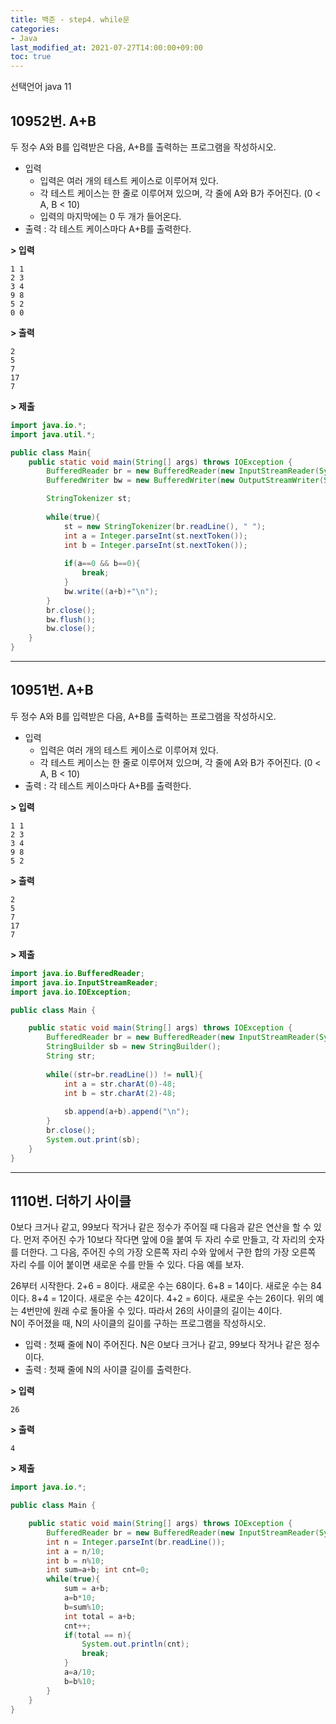 ```yaml
---
title: 백준 - step4. while문
categories:
- Java
last_modified_at: 2021-07-27T14:00:00+09:00
toc: true
---
```

선택언어 java 11

## 10952번. A+B
두 정수 A와 B를 입력받은 다음, A+B를 출력하는 프로그램을 작성하시오.
- 입력
  - 입력은 여러 개의 테스트 케이스로 이루어져 있다.
  - 각 테스트 케이스는 한 줄로 이루어져 있으며, 각 줄에 A와 B가 주어진다. (0 < A, B < 10)
  - 입력의 마지막에는 0 두 개가 들어온다.
- 출력 : 각 테스트 케이스마다 A+B를 출력한다.

**> 입력** 
```
1 1
2 3
3 4
9 8
5 2
0 0
```
**> 출력** 
```
2
5
7
17
7
```

**> 제출** 
```java
import java.io.*;
import java.util.*;

public class Main{
    public static void main(String[] args) throws IOException {
        BufferedReader br = new BufferedReader(new InputStreamReader(System.in));
        BufferedWriter bw = new BufferedWriter(new OutputStreamWriter(System.out));

        StringTokenizer st; 
 
        while(true){
            st = new StringTokenizer(br.readLine(), " ");
            int a = Integer.parseInt(st.nextToken());
            int b = Integer.parseInt(st.nextToken());
            
            if(a==0 && b==0){
                break;
            }
            bw.write((a+b)+"\n");
        }
        br.close();
        bw.flush();
        bw.close();
    }
}
```

--------------------------------------------------------------------------

## 10951번. A+B
두 정수 A와 B를 입력받은 다음, A+B를 출력하는 프로그램을 작성하시오.
- 입력
  - 입력은 여러 개의 테스트 케이스로 이루어져 있다.
  - 각 테스트 케이스는 한 줄로 이루어져 있으며, 각 줄에 A와 B가 주어진다. (0 < A, B < 10)
- 출력 : 각 테스트 케이스마다 A+B를 출력한다.

**> 입력** 
```
1 1
2 3
3 4
9 8
5 2
```
**> 출력** 
```
2
5
7
17
7
```

**> 제출** 
```java
import java.io.BufferedReader;
import java.io.InputStreamReader;
import java.io.IOException;

public class Main {

	public static void main(String[] args) throws IOException {
		BufferedReader br = new BufferedReader(new InputStreamReader(System.in));
        StringBuilder sb = new StringBuilder();
        String str;
        
        while((str=br.readLine()) != null){
            int a = str.charAt(0)-48;
            int b = str.charAt(2)-48;
            
            sb.append(a+b).append("\n");
        }
        br.close();
        System.out.print(sb);
	}
}

```

--------------------------------------------------------------------------

## 1110번. 더하기 사이클
0보다 크거나 같고, 99보다 작거나 같은 정수가 주어질 때 다음과 같은 연산을 할 수 있다. 
먼저 주어진 수가 10보다 작다면 앞에 0을 붙여 두 자리 수로 만들고, 각 자리의 숫자를 더한다. 
그 다음, 주어진 수의 가장 오른쪽 자리 수와 앞에서 구한 합의 가장 오른쪽 자리 수를 이어 붙이면 새로운 수를 만들 수 있다. 
다음 예를 보자. <br />

26부터 시작한다. 2+6 = 8이다. 새로운 수는 68이다. 6+8 = 14이다. 새로운 수는 84이다. 8+4 = 12이다. 새로운 수는 42이다. 4+2 = 6이다. 새로운 수는 26이다.
위의 예는 4번만에 원래 수로 돌아올 수 있다. 따라서 26의 사이클의 길이는 4이다.<br />
N이 주어졌을 때, N의 사이클의 길이를 구하는 프로그램을 작성하시오.<br />

- 입력 : 첫째 줄에 N이 주어진다. N은 0보다 크거나 같고, 99보다 작거나 같은 정수이다.
- 출력 : 첫째 줄에 N의 사이클 길이를 출력한다.


**> 입력** 
```
26
```
**> 출력** 
```
4
```

**> 제출** 
```java
import java.io.*;

public class Main {

	public static void main(String[] args) throws IOException {
		BufferedReader br = new BufferedReader(new InputStreamReader(System.in));
        int n = Integer.parseInt(br.readLine());
        int a = n/10;
        int b = n%10;
        int sum=a+b; int cnt=0;
        while(true){
        	sum = a+b; 
            a=b*10;
            b=sum%10;
            int total = a+b;
            cnt++;
            if(total == n){
                System.out.println(cnt);
                break;  
            }
            a=a/10;
            b=b%10;        
        }
	}
}

```

